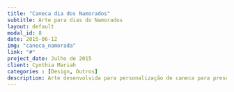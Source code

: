 ```yaml
---
title: "Caneca dia dos Namorados"
subtitle: Arte para dias do Namorados
layout: default
modal_id: 8
date: 2015-06-12
img: "caneca_namorada"
link: "#"
project_date: Julho de 2015
client: Cynthia Mariah
categories : [Design, Outros] 
description: Arte desenvolvida para personalização de caneca para presente dos dias dos namorados
---
```

